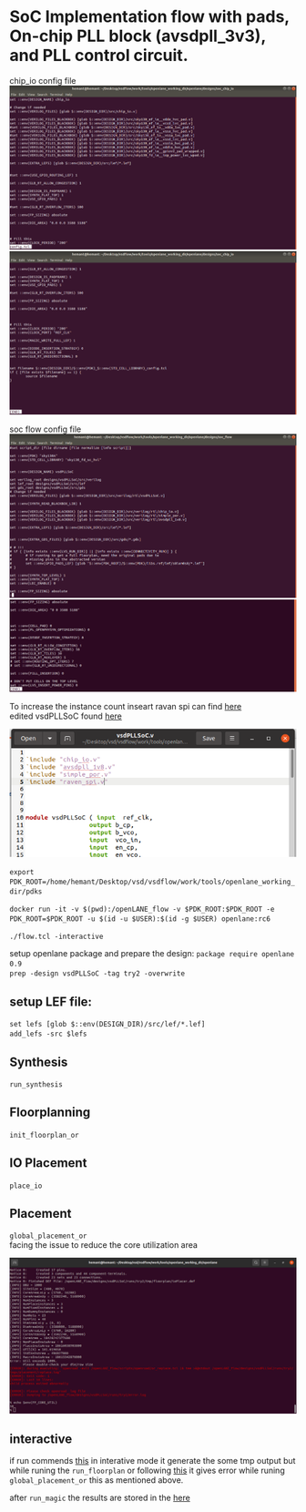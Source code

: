 # SoC Implementation flow with pads, On-chip PLL block (avsdpll_3v3), and PLL control circuit.

chip_io config file   
![](images/chip_io_1.png)  
![](images/chip_io_2.png)

soc flow config file    
![](images/soc_1.png)  
![](images/soc_2.png)  
 
<!---ioplacer.def is generated in tmp folder  
//iowarper pad all are accumulate at the corner
//![](images/ioPlacer.png)   -->

To increase the instance count inseart ravan spi can find [here](https://github.com/hemant-gillurkar/vsd_soc_pll/blob/main/vsdPLLSoC/verilog/rtl/raven_spi.v)  
edited vsdPLLSoC found [here](https://github.com/hemant-gillurkar/vsd_soc_pll/blob/main/rtl/vsdPLLSoC.v)

![](images/ravan_spi.png) 

`export PDK_ROOT=/home/hemant/Desktop/vsd/vsdflow/work/tools/openlane_working_dir/pdks`  

`docker run -it -v $(pwd):/openLANE_flow -v $PDK_ROOT:$PDK_ROOT -e PDK_ROOT=$PDK_ROOT -u $(id -u $USER):$(id -g $USER) openlane:rc6`   

`./flow.tcl -interactive`  

setup openlane package and prepare the design:
`package require openlane 0.9`  
`prep -design vsdPLLSoC -tag try2 -overwrite`  
 
 ## setup LEF file:
 `set lefs [glob $::env(DESIGN_DIR)/src/lef/*.lef]`  
 `add_lefs -src $lefs`   
 
 ## Synthesis
 `run_synthesis`  
 
 ## Floorplanning 
 `init_floorplan_or`  
 
 ## IO Placement 
 `place_io`  
 
 ## Placement 
 `global_placement_or`   
  facing the issue to reduce the core utilization area 
 
 ![](images/error1.png) 
 
 
 ## interactive 
 if run commends [this](https://github.com/hemant-gillurkar/vsd_soc_pll/blob/main/vsdPLLSoC/script.tcl) in interative mode it generate the some tmp output but while runing the `run_floorplan` or following [this](https://github.com/praharshapm/vsdmixedsignalflow/blob/master/openlane/script.tcl)  it gives error while runing `global_placement_or` this as mentioned above.  
 
 
 after `run_magic` the results are stored in the [here](https://github.com/hemant-gillurkar/vsd_soc_pll/tree/main/vsdPLLSoC/results/magic) 
